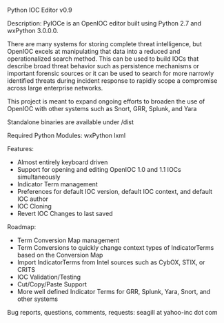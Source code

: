 Python IOC Editor v0.9


Description: 
PyIOCe is an OpenIOC editor built using Python 2.7 and wxPython 3.0.0.0.  

There are many systems for storing complete threat intelligence, but OpenIOC excels at manipulating that data into a reduced and 
operationalized search method.  This can be used to build IOCs that describe broad threat behavior such as persistence mechanisms 
or important forensic sources or it can be used to search for more narrowly identified threats during incident response to rapidly 
scope a compromise across large enterprise networks. 

This project is meant to expand ongoing efforts to broaden the use of OpenIOC with other systems such as Snort, GRR, Splunk, and Yara

Standalone binaries are available under /dist

Required Python Modules:
wxPython
lxml

Features:
- Almost entirely keyboard driven
- Support for opening and editing OpenIOC 1.0 and 1.1 IOCs simultaneously
- Indicator Term management
- Preferences for default IOC version, default IOC context, and default IOC author
- IOC Cloning
- Revert IOC Changes to last saved

Roadmap:
- Term Conversion Map management
- Term Conversions to quickly change context types of IndicatorTerms based on the Conversion Map
- Import IndicatorTerms from Intel sources such as CybOX, STIX, or CRITS
- IOC Validation/Testing
- Cut/Copy/Paste Support
- More well defined Indicator Terms for GRR, Splunk, Yara, Snort, and other systems



Bug reports, questions, comments, requests:
seagill at yahoo-inc dot com
